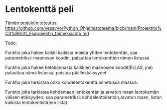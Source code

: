 # Lentokenttä peli


Tämän projektin toteutus: https://github.com/vesavvo/Python_Ohjelmistoteema/blob/main/Projektity%C3%B6/01_Esiprojektin_toimeksianto.md



Todo:

  Funktio joka hakee kaikki kaikista maista yhden lentokentän, saa parametriksi: maanosan koodin, palauttaa lentokenttien nimen listassa

  Funktio joka hakee tietokannasta kaikkien maanosien koodit(EU,AS, jne) palauttaa nämä listassa, poistaa päällekkäisyydet

  Funktio joka tarkistaa onko kohdelentokenttä annetussa maassa.
  
  Funktio joka tarkistaa kohdemaan lentokentän ja arvatun maan lentokentän välisen etäisyyden, saa parametriksi: kohdelentokentän,arvatun maan, listan kaikista lentokentistä(em lista)
  

